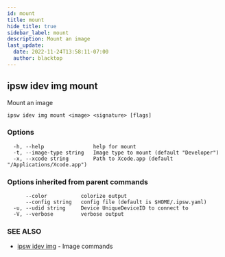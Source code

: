 ```yaml
---
id: mount
title: mount
hide_title: true
sidebar_label: mount
description: Mount an image
last_update:
  date: 2022-11-24T13:58:11-07:00
  author: blacktop
---
```

## ipsw idev img mount

Mount an image

```
ipsw idev img mount <image> <signature> [flags]
```

### Options

```
  -h, --help                help for mount
  -t, --image-type string   Image type to mount (default "Developer")
  -x, --xcode string        Path to Xcode.app (default "/Applications/Xcode.app")
```

### Options inherited from parent commands

```
      --color           colorize output
      --config string   config file (default is $HOME/.ipsw.yaml)
  -u, --udid string     Device UniqueDeviceID to connect to
  -V, --verbose         verbose output
```

### SEE ALSO

* [ipsw idev img](/docs/cli/ipsw/idev/img)	 - Image commands

